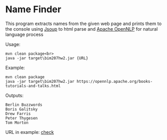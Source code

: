 # Name Finder

This program extracts names from the given web page and prints them to the console using [Jsoup](https://jsoup.org/) to html parse and [Apache OpenNLP](https://opennlp.apache.org/) for natural language process

Usage:<br>
```
mvn clean package<br>
java -jar target\bim207hw2.jar {URL}
```

Example:<br>
```
mvn clean package
java -jar target\bim207hw2.jar https://opennlp.apache.org/books-tutorials-and-talks.html
```

Outputs:
```
Berlin Buzzwords
Boris Galitsky
Drew Farris
Peter Thygesen
Tom Morton
```
URL in example: [check](https://opennlp.apache.org/books-tutorials-and-talks.html)
